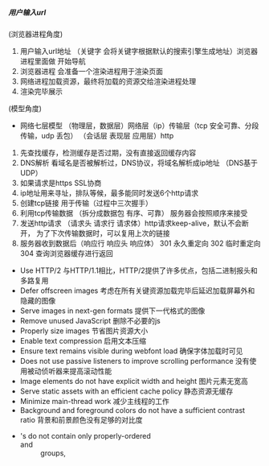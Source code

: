 ##### 用户输入url 
(浏览器进程角度)
1. 用户输入url地址 （关键字 会将关键字根据默认的搜索引擎生成地址）浏览器进程里面做 开始导航 
2. 浏览器进程 会准备一个渲染进程用于渲染页面
3. 网络进程加载资源，最终将加载的资源交给渲染进程处理
4. 渲染完毕展示

(模型角度)
- 网络七层模型 （物理层，数据层）网络层（ip）传输层（tcp 安全可靠、分段传输，udp 丢包） （会话层 表现层 应用层）http
1. 先查找缓存，检测缓存是否过期，没有直接返回缓存内容
2. DNS解析 看域名是否被解析过，DNS协议，将域名解析成ip地址 （DNS基于UDP）
3. 如果请求是https SSL协商
4. ip地址用来寻址，排队等候，最多能同时发送6个http请求
5. 创建tcp链接 用于传输（过程中三次握手）
6. 利用tcp传输数据 （拆分成数据包 有序、可靠） 服务器会按照顺序来接受
7. 发送http请求 （请求头 请求行 请求体）http请求keep-alive，默认不会断开， 为了下次传输数据时，可以复用上次的链接
8. 服务器收到数据后（响应行 响应头 响应体）
   301 永久重定向 302 临时重定向 304 查询浏览器缓存进行返回





- Use HTTP/2 与HTTP/1.1相比，HTTP/2提供了许多优点，包括二进制报头和多路复用
- Defer offscreen images 考虑在所有关键资源加载完毕后延迟加载屏幕外和隐藏的图像
- Serve images in next-gen formats 提供下一代格式的图像
- Remove unused JavaScript 删除不必要的js
- Properly size images 节省图片资源大小
- Enable text compression 启用文本压缩
- Ensure text remains visible during webfont load 确保字体加载时可见
- Does not use passive listeners to improve scrolling performance  没有使用被动侦听器来提高滚动性能
- Image elements do not have explicit width and height 图片元素无宽高
- Serve static assets with an efficient cache policy 静态资源无缓存
- Minimize main-thread work 减少主线程的工作
- Background and foreground colors do not have a sufficient contrast ratio 背景和前景颜色没有足够的对比度
- <dl>'s do not contain only properly-ordered <dt> and <dd> groups, <script>, <template> or <div> elements dl中没有包含 dt dt
- <frame> or <iframe> elements do not have a title  iframe没有title
- Image elements do not have [alt] attributes 图片没有alt属性
- Heading elements are not in a sequentially-descending order 标题元素没有按顺序降序排列的
- <html> element does not have a [lang] attribute html没有语言属性
- [user-scalable="no"] is used in the <meta name="viewport"> element or the [maximum-scale] attribute is less than 5.   禁用缩放是有问题的
- Displays images with incorrect aspect ratio  显示宽高比不正确的图像